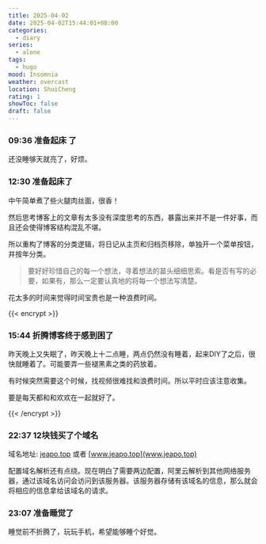 ```yaml
---
title: 2025-04-02
date: 2025-04-02T15:44:01+08:00
categories:
  - diary
series:
  - alone
tags:
  - hugo
mood: Insomnia
weather: overcast
location: ShuiCheng
rating: 1
showToc: false
draft: false
---
```

### 09:36 准备起床 了

还没睡够天就亮了，好烦。

### 12:30 准备起床了

中午简单煮了些火腿肉丝面，很香！

然后思考博客上的文章有太多没有深度思考的东西，暴露出来并不是一件好事，而且还会使得博客结构混乱不堪。

所以重构了博客的分类逻辑，将日记从主页和归档页移除，单独开一个菜单按钮，并按年分类。

> 要好好珍惜自己的每一个想法，寻着想法的苗头细细思索。看是否有写的必要，如果有，那么一定要认真地的将每一个想法写清楚。

花太多的时间来觉得时间宝贵也是一种浪费时间。


{{< encrypt >}}

### 15:44 折腾博客终于感到困了

昨天晚上又失眠了，昨天晚上十二点睡，两点仍然没有睡着，起来DIY了之后，很快就睡着了。可能要弄一些褪黑素之类的药放着。

有时候突然需要这个时候，找视频很难找和浪费时间。所以平时应该注意收集。

要是每天都和和欢欢在一起就好了。

{{< /encrypt >}}


### 22:37 12块钱买了个域名

域名地址: [jeapo.top](jeapo.top) 或者 [www.jeapo.top](www.jeapo.top)

配置域名解析还有点绕。现在明白了需要两边配置，阿里云解析到其他网络服务器，通过该域名访问会访问到该服务器。该服务器存储有该域名的信息，那么就会将相应的信息拿给该域名的请求。

### 23:07 准备睡觉了

睡觉前不折腾了，玩玩手机，希望能够睡个好觉。
